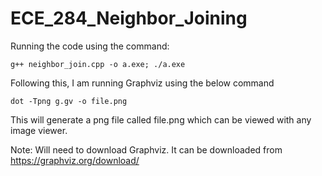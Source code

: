 # ECE_284_Neighbor_Joining

Running the code using the command:

    g++ neighbor_join.cpp -o a.exe; ./a.exe

Following this, I am running Graphviz using the below command

    dot -Tpng g.gv -o file.png

This will generate a png file called file.png which can be viewed with any image viewer. 

Note: Will need to download Graphviz. It can be downloaded from https://graphviz.org/download/
